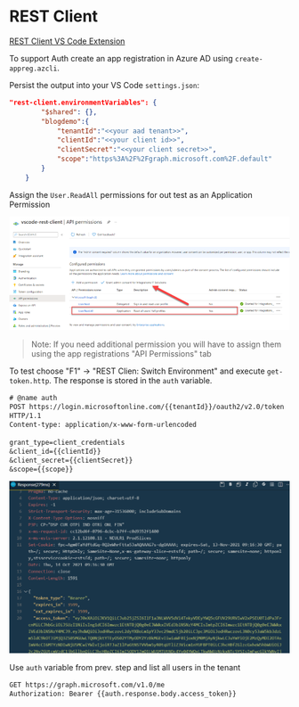# REST Client

[REST Client VS Code Extension](https://marketplace.visualstudio.com/items?itemName=humao.rest-client)

To support Auth create an app registration in Azure AD using `create-appreg.azcli`.

Persist the output into your VS Code `settings.json`:

```json
"rest-client.environmentVariables": {
        "$shared": {},
        "blogdemo":{
            "tenantId":"<<your aad tenant>>",
            "clientId":"<<your client id>>",
            "clientSecret":"<<your client secret>>",
            "scope":"https%3A%2F%2Fgraph.microsoft.com%2F.default"
        }     
    }
```

Assign the `User.ReadAll` permissions for out test as an Application Permission

![scope.png](_images/scope.png)


>Note: If you need additional permission you will have to assign them using the app registrations "API Permissions" tab

To test choose "F1" -> "REST Clien: Switch Environment" and execute `get-token.http`. The response is stored in the `auth` variable.

```
# @name auth
POST https://login.microsoftonline.com/{{tenantId}}/oauth2/v2.0/token HTTP/1.1
Content-type: application/x-www-form-urlencoded

grant_type=client_credentials
&client_id={{clientId}}
&client_secret={{clientSecret}}
&scope={{scope}}
```

![rest-client.png](_images/rest-client.png)

Use `auth` variable from prev. step and list all users in the tenant

```
GET https://graph.microsoft.com/v1.0/me
Authorization: Bearer {{auth.response.body.access_token}}
```
